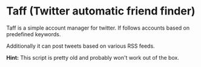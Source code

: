 # Taff (Twitter automatic friend finder)

Taff is a simple account manager for twitter. If follows accounts based on predefined keywords.

Additionally it can post tweets based on various RSS feeds.

**Hint:** This script is pretty old and probably won't work out of the box.